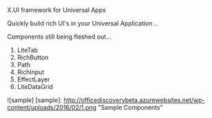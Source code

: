 X.UI framework for Universal Apps

Quickly build rich UI's in your Universal Application .. 




Components still being fleshed out...

1. LiteTab
2. RichButton
3. Path
4. RichInput
5. EffectLayer
6. LiteDataGrid

![sample]
[sample]: http://officediscoverybeta.azurewebsites.net/wp-content/uploads/2016/02/1.png "Sample Components"
